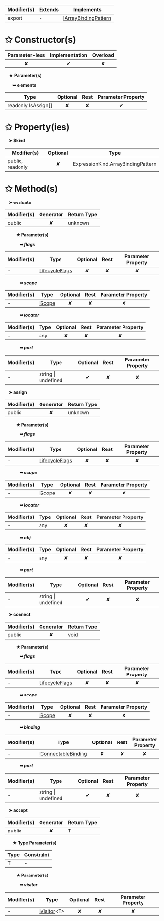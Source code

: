 | Modifier(s)                            | Extends                      | Implements                                    |
|----------------------------------------|------------------------------|-----------------------------------------------|
| export | - | [IArrayBindingPattern](/runtime/interface/ast/iarraybindingpattern.md) |

# &#10025; Constructor(s)

| Parameter-less                         | Implementation                          | Overload                          |
|:--------------------------------------:|:---------------------------------------:|:---------------------------------:|
| ✘ | ✔ | ✘ |

&nbsp;&nbsp; **&#9733; Parameter(s)**

&nbsp;&nbsp;&nbsp;&nbsp;&nbsp; **&#10149; elements**

| Type                        | Optional                           | Rest                          | Parameter Property                          |
|-----------------------------|:----------------------------------:|:-----------------------------:|:-------------------------------------------:|
| readonly IsAssign[] | ✘  | ✘ | ✔ |

# &#10025; Property(ies)

&nbsp;&nbsp; **&#10148; $kind**

| Modifier(s)                               | Optional                           | Type                         |
|-------------------------------------------|:----------------------------------:|------------------------------|
| public, readonly | ✘ | ExpressionKind.ArrayBindingPattern |

# &#10025; Method(s)

&nbsp;&nbsp; **&#10148; evaluate**

| Modifier(s)                              | Generator                          | Return Type                       |
|------------------------------------------|:----------------------------------:|-----------------------------------|
| public | ✘ | unknown |

&nbsp;&nbsp;&nbsp;&nbsp;&nbsp;&nbsp;&nbsp;&nbsp; **&#9733; Parameter(s)**

&nbsp;&nbsp;&nbsp;&nbsp;&nbsp;&nbsp;&nbsp;&nbsp;&nbsp;&nbsp;&nbsp; _**&#10149; flags**_

| Modifier(s)                              | Type                        | Optional                           | Rest                          | Parameter Property                          |
|------------------------------------------|-----------------------------|:----------------------------------:|:-----------------------------:|:-------------------------------------------:|
| - | [LifecycleFlags](/runtime/enum/flags/lifecycleflags.md) | ✘  | ✘ | ✘ |

&nbsp;&nbsp;&nbsp;&nbsp;&nbsp;&nbsp;&nbsp;&nbsp;&nbsp;&nbsp;&nbsp; _**&#10149; scope**_

| Modifier(s)                              | Type                        | Optional                           | Rest                          | Parameter Property                          |
|------------------------------------------|-----------------------------|:----------------------------------:|:-----------------------------:|:-------------------------------------------:|
| - | [IScope](/runtime/interface/observation/iscope.md) | ✘  | ✘ | ✘ |

&nbsp;&nbsp;&nbsp;&nbsp;&nbsp;&nbsp;&nbsp;&nbsp;&nbsp;&nbsp;&nbsp; _**&#10149; locator**_

| Modifier(s)                              | Type                        | Optional                           | Rest                          | Parameter Property                          |
|------------------------------------------|-----------------------------|:----------------------------------:|:-----------------------------:|:-------------------------------------------:|
| - | any | ✘  | ✘ | ✘ |

&nbsp;&nbsp;&nbsp;&nbsp;&nbsp;&nbsp;&nbsp;&nbsp;&nbsp;&nbsp;&nbsp; _**&#10149; part**_

| Modifier(s)                              | Type                        | Optional                           | Rest                          | Parameter Property                          |
|------------------------------------------|-----------------------------|:----------------------------------:|:-----------------------------:|:-------------------------------------------:|
| - | string &#124; undefined | ✔  | ✘ | ✘ |

&nbsp;&nbsp; **&#10148; assign**

| Modifier(s)                              | Generator                          | Return Type                       |
|------------------------------------------|:----------------------------------:|-----------------------------------|
| public | ✘ | unknown |

&nbsp;&nbsp;&nbsp;&nbsp;&nbsp;&nbsp;&nbsp;&nbsp; **&#9733; Parameter(s)**

&nbsp;&nbsp;&nbsp;&nbsp;&nbsp;&nbsp;&nbsp;&nbsp;&nbsp;&nbsp;&nbsp; _**&#10149; flags**_

| Modifier(s)                              | Type                        | Optional                           | Rest                          | Parameter Property                          |
|------------------------------------------|-----------------------------|:----------------------------------:|:-----------------------------:|:-------------------------------------------:|
| - | [LifecycleFlags](/runtime/enum/flags/lifecycleflags.md) | ✘  | ✘ | ✘ |

&nbsp;&nbsp;&nbsp;&nbsp;&nbsp;&nbsp;&nbsp;&nbsp;&nbsp;&nbsp;&nbsp; _**&#10149; scope**_

| Modifier(s)                              | Type                        | Optional                           | Rest                          | Parameter Property                          |
|------------------------------------------|-----------------------------|:----------------------------------:|:-----------------------------:|:-------------------------------------------:|
| - | [IScope](/runtime/interface/observation/iscope.md) | ✘  | ✘ | ✘ |

&nbsp;&nbsp;&nbsp;&nbsp;&nbsp;&nbsp;&nbsp;&nbsp;&nbsp;&nbsp;&nbsp; _**&#10149; locator**_

| Modifier(s)                              | Type                        | Optional                           | Rest                          | Parameter Property                          |
|------------------------------------------|-----------------------------|:----------------------------------:|:-----------------------------:|:-------------------------------------------:|
| - | any | ✘  | ✘ | ✘ |

&nbsp;&nbsp;&nbsp;&nbsp;&nbsp;&nbsp;&nbsp;&nbsp;&nbsp;&nbsp;&nbsp; _**&#10149; obj**_

| Modifier(s)                              | Type                        | Optional                           | Rest                          | Parameter Property                          |
|------------------------------------------|-----------------------------|:----------------------------------:|:-----------------------------:|:-------------------------------------------:|
| - | any | ✘  | ✘ | ✘ |

&nbsp;&nbsp;&nbsp;&nbsp;&nbsp;&nbsp;&nbsp;&nbsp;&nbsp;&nbsp;&nbsp; _**&#10149; part**_

| Modifier(s)                              | Type                        | Optional                           | Rest                          | Parameter Property                          |
|------------------------------------------|-----------------------------|:----------------------------------:|:-----------------------------:|:-------------------------------------------:|
| - | string &#124; undefined | ✔  | ✘ | ✘ |

&nbsp;&nbsp; **&#10148; connect**

| Modifier(s)                              | Generator                          | Return Type                       |
|------------------------------------------|:----------------------------------:|-----------------------------------|
| public | ✘ | void |

&nbsp;&nbsp;&nbsp;&nbsp;&nbsp;&nbsp;&nbsp;&nbsp; **&#9733; Parameter(s)**

&nbsp;&nbsp;&nbsp;&nbsp;&nbsp;&nbsp;&nbsp;&nbsp;&nbsp;&nbsp;&nbsp; _**&#10149; flags**_

| Modifier(s)                              | Type                        | Optional                           | Rest                          | Parameter Property                          |
|------------------------------------------|-----------------------------|:----------------------------------:|:-----------------------------:|:-------------------------------------------:|
| - | [LifecycleFlags](/runtime/enum/flags/lifecycleflags.md) | ✘  | ✘ | ✘ |

&nbsp;&nbsp;&nbsp;&nbsp;&nbsp;&nbsp;&nbsp;&nbsp;&nbsp;&nbsp;&nbsp; _**&#10149; scope**_

| Modifier(s)                              | Type                        | Optional                           | Rest                          | Parameter Property                          |
|------------------------------------------|-----------------------------|:----------------------------------:|:-----------------------------:|:-------------------------------------------:|
| - | [IScope](/runtime/interface/observation/iscope.md) | ✘  | ✘ | ✘ |

&nbsp;&nbsp;&nbsp;&nbsp;&nbsp;&nbsp;&nbsp;&nbsp;&nbsp;&nbsp;&nbsp; _**&#10149; binding**_

| Modifier(s)                              | Type                        | Optional                           | Rest                          | Parameter Property                          |
|------------------------------------------|-----------------------------|:----------------------------------:|:-----------------------------:|:-------------------------------------------:|
| - | [IConnectableBinding](/runtime/binding/interface/connectable/iconnectablebinding.md) | ✘  | ✘ | ✘ |

&nbsp;&nbsp;&nbsp;&nbsp;&nbsp;&nbsp;&nbsp;&nbsp;&nbsp;&nbsp;&nbsp; _**&#10149; part**_

| Modifier(s)                              | Type                        | Optional                           | Rest                          | Parameter Property                          |
|------------------------------------------|-----------------------------|:----------------------------------:|:-----------------------------:|:-------------------------------------------:|
| - | string &#124; undefined | ✔  | ✘ | ✘ |

&nbsp;&nbsp; **&#10148; accept**

| Modifier(s)                              | Generator                          | Return Type                       |
|------------------------------------------|:----------------------------------:|-----------------------------------|
| public | ✘ | T |

&nbsp;&nbsp;&nbsp;&nbsp;&nbsp; **&#9733; Type Parameter(s)**

| Type | Constraint |
| ---- | ---------- |
| T    | -          |

&nbsp;&nbsp;&nbsp;&nbsp;&nbsp;&nbsp;&nbsp;&nbsp; **&#9733; Parameter(s)**

&nbsp;&nbsp;&nbsp;&nbsp;&nbsp;&nbsp;&nbsp;&nbsp;&nbsp;&nbsp;&nbsp; _**&#10149; visitor**_

| Modifier(s)                              | Type                        | Optional                           | Rest                          | Parameter Property                          |
|------------------------------------------|-----------------------------|:----------------------------------:|:-----------------------------:|:-------------------------------------------:|
| - | [IVisitor](/runtime/interface/ast/ivisitor.md)&lt;T&gt; | ✘  | ✘ | ✘ |